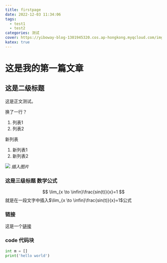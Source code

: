 ```yaml
---
title: firstpage
date: 2022-12-03 11:34:06
tags:
  - test1
  - test2
categories: 测试
cover: https://yiboway-blog-1301945320.cos.ap-hongkong.myqcloud.com/img/blog_article/dmzj-1554250684490.jpg
katex: true
---
```

# 这是我的第一篇文章

## 这是二级标题

这是正文测试。

换了一行？

1. 列表1
2. 列表2

新列表
1. 新列表1
2. 新列表2

![](https://yiboway-blog-1301945320.cos.ap-hongkong.myqcloud.com/img/blog_article/20221026132546.jpg)
*插入图片*
### 这是三级标题 数学公式
$$
\lim_{x \to \infin}\frac{sin(t)}{x}=1
$$
 就是在一段文字中插入$\lim_{x \to \infin}\frac{sin(t)}{x}=1$公式

### 链接
这是一个[链接](https://www.antmoe.com/posts/6081157f/)

### code 代码块
```python
int m = []
print('hello world')
```